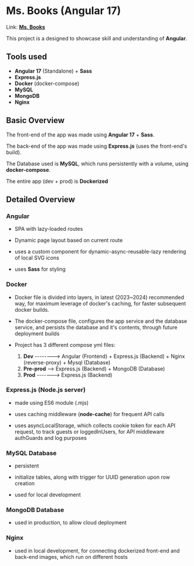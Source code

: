 # Ms. Books (Angular 17)

Link: [**Ms. Books**](https://ms-books-prod.onrender.com/)

This project is a designed to showcase skill and understanding of **Angular**.

## Tools used

- **Angular 17** (Standalone) + **Sass**
- **Express.js**
- **Docker** (docker-compose)
- **MySQL**
- **MongoDB**
- **Nginx**

## Basic Overview

The front-end of the app was made using **Angular 17** + **Sass**.

The back-end of the app was made using **Express.js** (uses the front-end's build).

The Database used is **MySQL**, which runs persistently with a volume, using **docker-compose**.

The entire app (dev + prod) is **Dockerized**

## Detailed Overview

### Angular

- SPA with lazy-loaded routes

- Dynamic page layout based on current route

- uses a custom component for dynamic-async-reusable-lazy rendering of local SVG icons

- uses **Sass** for styling

  
### Docker

- Docker file is divided into layers, in latest (2023~2024) recommended way, for maximum leverage of docker's caching, for faster subsequent docker builds.

- The docker-compose file, configures the app service and the database service, and persists the database and it's contents, through future deployment builds

- Project has 3 different compose yml files:
  1) **Dev**      --------> Angular (Frontend) + Express.js (Backend) + Nginx (reverse-proxy) + Mysql (Database)
  2) **Pre-prod** --> Express.js (Backend) + MongoDB (Database)
  3) **Prod**     -------> Express.js (Backend)


### Express.js (Node.js server)

- made using ES6 module (.mjs)

- uses caching middleware (**node-cache**) for frequent API calls

- uses asyncLocalStorage, which collects cookie token for each API request, to track guests or loggedInUsers, for API middleware authGuards and log purposes


### MySQL Database

- persistent

- initialize tables, along with trigger for UUID generation upon row creation

- used for local development


### MongoDB Database

- used in production, to allow cloud deployment


### Nginx

- used in local development, for connecting dockerized front-end and back-end images, which run on different hosts

  



